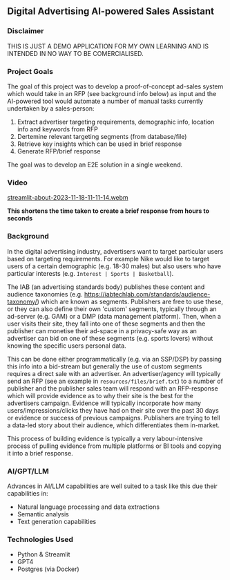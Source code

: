 
## Digital Advertising AI-powered Sales Assistant 

### Disclaimer
THIS IS JUST A DEMO APPLICATION FOR MY OWN LEARNING AND IS INTENDED IN NO WAY TO BE COMERCIALISED.

### Project Goals
The goal of this project was to develop a proof-of-concept ad-sales system which would take in an RFP (see background info below) as input and the AI-powered tool would automate a number of manual tasks currently undertaken by a sales-person:
1. Extract advertiser targeting requirements, demographic info, location info and keywords from RFP
2. Dertemine relevant targeting segments (from database/file)
3. Retrieve key insights which can be used in brief response
4. Generate RFP/brief response

The goal was to develop an E2E solution in a single weekend. 

### Video
[streamlit-about-2023-11-18-11-11-14.webm](https://github.com/ChristianJohnston97/GPTTest/assets/25692533/e0b78ac8-ed46-4545-8a26-e9c0a30b58fc)

**This shortens the time taken to create a brief response from hours to seconds**

### Background
In the digital advertising industry, advertisers want to target particular users based 
on targeting requirements. For example Nike would like to target users of a certain demographic
(e.g. 18-30 males) but also users who have particular interests (e.g. `Interest | Sports | Basketball`).

The IAB (an advertising standards body) publishes these content and audience taxonomies (e.g. https://iabtechlab.com/standards/audience-taxonomy/) 
which are known as segments. Publishers are free to use these, or they can also define their own 'custom' segments, 
typically through an ad-server (e.g. GAM) or a DMP (data management platform). Then, when a user visits their site, they 
fall into one of these segments and then the publisher can monetise their ad-space in a privacy-safe way as an advertiser
can bid on one of these segments (e.g. sports lovers) without knowing the specific users personal data.

This can be done either programmatically (e.g. via an SSP/DSP) by passing this info into a bid-stream but generally the use
of custom segments requires a direct sale with an advertiser. An advertiser/agency will typically send an RFP (see an example in `resources/files/brief.txt`) 
to a number of publisher and the publisher sales team will respond with an RFP-response which will provide evidence as to why their
site is the best for the advertisers campaign. Evidence will typically incorporate how many users/impressions/clicks they have
had on their site over the past 30 days or evidence or success of previous campaigns. Publishers are trying to tell a 
data-led story about their audience, which differentiates them in-market.

This process of building evidence is typically a very labour-intensive process of pulling evidence from multiple platforms 
or BI tools and copying it into a brief response. 

### AI/GPT/LLM
Advances in AI/LLM capabilities are well suited to a task like this due their capabilities in:
- Natural language processing and data extractions
- Semantic analysis 
- Text generation capabilities 

### Technologies Used
- Python & Streamlit
- GPT4
- Postgres (via Docker)


